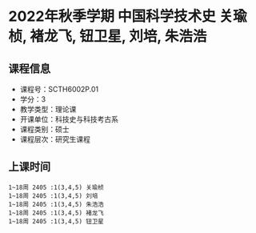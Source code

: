 # 2022年秋季学期 中国科学技术史 关瑜桢, 褚龙飞, 钮卫星, 刘培, 朱浩浩






## 课程信息

- 课程号：SCTH6002P.01
- 学分：3
- 教学类型：理论课
- 开课单位：科技史与科技考古系
- 课程类别：硕士
- 课程层次：研究生课程

## 上课时间

```
1~18周 2405 :1(3,4,5) 关瑜桢
1~18周 2405 :1(3,4,5) 刘培
1~18周 2405 :1(3,4,5) 朱浩浩
1~18周 2405 :1(3,4,5) 褚龙飞
1~18周 2405 :1(3,4,5) 钮卫星
```

